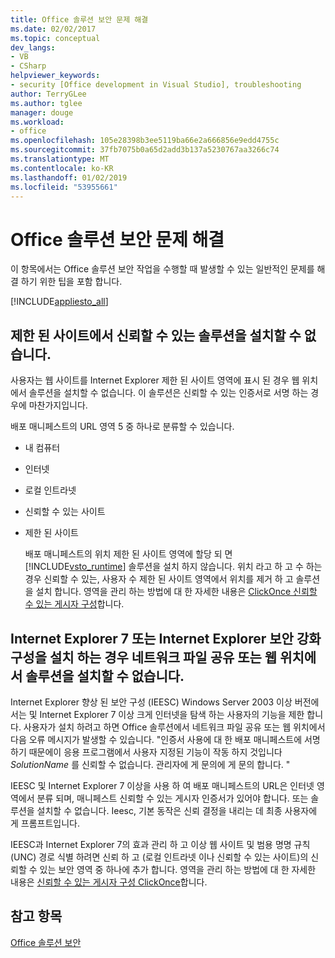 ```yaml
---
title: Office 솔루션 보안 문제 해결
ms.date: 02/02/2017
ms.topic: conceptual
dev_langs:
- VB
- CSharp
helpviewer_keywords:
- security [Office development in Visual Studio], troubleshooting
author: TerryGLee
ms.author: tglee
manager: douge
ms.workload:
- office
ms.openlocfilehash: 105e28398b3ee5119ba66e2a666856e9edd4755c
ms.sourcegitcommit: 37fb7075b0a65d2add3b137a5230767aa3266c74
ms.translationtype: MT
ms.contentlocale: ko-KR
ms.lasthandoff: 01/02/2019
ms.locfileid: "53955661"
---
```

# <a name="troubleshoot-office-solution-security"></a>Office 솔루션 보안 문제 해결
  이 항목에서는 Office 솔루션 보안 작업을 수행할 때 발생할 수 있는 일반적인 문제를 해결 하기 위한 팁을 포함 합니다.  
  
 [!INCLUDE[appliesto_all](../vsto/includes/appliesto-all-md.md)]  
  
## <a name="trusted-solutions-cannot-be-installed-from-restricted-sites"></a>제한 된 사이트에서 신뢰할 수 있는 솔루션을 설치할 수 없습니다.  
 사용자는 웹 사이트를 Internet Explorer 제한 된 사이트 영역에 표시 된 경우 웹 위치에서 솔루션을 설치할 수 없습니다. 이 솔루션은 신뢰할 수 있는 인증서로 서명 하는 경우에 마찬가지입니다.  
  
 배포 매니페스트의 URL 영역 5 중 하나로 분류할 수 있습니다.  
  
- 내 컴퓨터  
  
- 인터넷  
  
- 로컬 인트라넷  
  
- 신뢰할 수 있는 사이트  
  
- 제한 된 사이트  
  
  배포 매니페스트의 위치 제한 된 사이트 영역에 할당 되 면 [!INCLUDE[vsto_runtime](../vsto/includes/vsto-runtime-md.md)] 솔루션을 설치 하지 않습니다. 위치 라고 하 고 수 하는 경우 신뢰할 수 있는, 사용자 수 제한 된 사이트 영역에서 위치를 제거 하 고 솔루션을 설치 합니다. 영역을 관리 하는 방법에 대 한 자세한 내용은 [ClickOnce 신뢰할 수 있는 게시자 구성](http://go.microsoft.com/fwlink/?LinkId=94774)합니다.  
  
## <a name="solutions-cannot-be-installed-from-network-file-shares-or-web-locations-when-internet-explorer-enhanced-security-configuration-or-internet-explorer-7-is-installed"></a>Internet Explorer 7 또는 Internet Explorer 보안 강화 구성을 설치 하는 경우 네트워크 파일 공유 또는 웹 위치에서 솔루션을 설치할 수 없습니다.  
 Internet Explorer 향상 된 보안 구성 (IEESC) Windows Server 2003 이상 버전에서는 및 Internet Explorer 7 이상 크게 인터넷을 탐색 하는 사용자의 기능을 제한 합니다. 사용자가 설치 하려고 하면 Office 솔루션에서 네트워크 파일 공유 또는 웹 위치에서 다음 오류 메시지가 발생할 수 있습니다. "인증서 사용에 대 한 배포 매니페스트에 서명 하기 때문에이 응용 프로그램에서 사용자 지정된 기능이 작동 하지 것입니다 *SolutionName* 를 신뢰할 수 없습니다. 관리자에 게 문의에 게 문의 합니다. "  
  
 IEESC 및 Internet Explorer 7 이상을 사용 하 여 배포 매니페스트의 URL은 인터넷 영역에서 분류 되며, 매니페스트 신뢰할 수 있는 게시자 인증서가 있어야 합니다. 또는 솔루션을 설치할 수 없습니다. Ieesc, 기본 동작은 신뢰 결정을 내리는 데 최종 사용자에 게 프롬프트입니다.  
  
 IEESC과 Internet Explorer 7의 효과 관리 하 고 이상 웹 사이트 및 범용 명명 규칙 (UNC) 경로 식별 하려면 신뢰 하 고 (로컬 인트라넷 이나 신뢰할 수 있는 사이트)의 신뢰할 수 있는 보안 영역 중 하나에 추가 합니다. 영역을 관리 하는 방법에 대 한 자세한 내용은 [신뢰할 수 있는 게시자 구성 ClickOnce](http://go.microsoft.com/fwlink/?LinkId=94774)합니다.  
  
## <a name="see-also"></a>참고 항목  
 [Office 솔루션 보안](../vsto/securing-office-solutions.md)  
